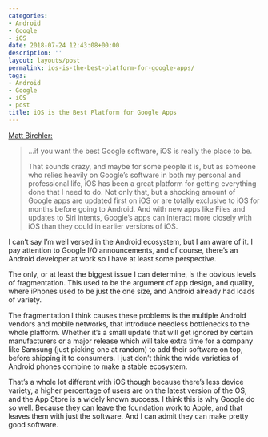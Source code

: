 ```yaml
---
categories:
- Android
- Google
- iOS
date: 2018-07-24 12:43:08+00:00
description: ''
layout: layouts/post
permalink: ios-is-the-best-platform-for-google-apps/
tags:
- Android
- Google
- iOS
- post
title: iOS is the Best Platform for Google Apps
---
```


<p><a href="https://birchtree.me/blog/ios-is-the-best-platform-for-google-apps/">Matt Birchler:</a></p>
<blockquote>
<p>…if you want the best Google software, iOS is really the place to be.</p>
<p>That sounds crazy, and maybe for some people it is, but as someone who relies heavily on Google’s software in both my personal and professional life, iOS has been a great platform for getting everything done that I need to do. Not only that, but a shocking amount of Google apps are updated first on iOS or are totally exclusive to iOS for months before going to Android. And with new apps like Files and updates to Siri intents, Google’s apps can interact more closely with iOS than they could in earlier versions of iOS.</p>
</blockquote>
<p>I can’t say I’m well versed in the Android ecosystem, but I am aware of it. I pay attention to Google I/O announcements, and of course, there’s an Android developer at work so I have at least some perspective.</p>
<p>The only, or at least the biggest issue I can determine, is the obvious levels of fragmentation. This used to be the argument of app design, and quality, where iPhones used to be just the one size, and Android already had loads of variety.</p>
<p>The fragmentation I think causes these problems is the multiple Android vendors and mobile networks, that introduce needless bottlenecks to the whole platform. Whether it’s a small update that will get ignored by certain manufacturers or a major release which will take extra time for a company like Samsung (just picking one at random) to add their software on top, before shipping it to consumers. I just don’t think the wide varieties of Android phones combine to make a stable ecosystem.</p>
<p>That’s a whole lot different with iOS though because there’s less device variety, a higher percentage of users are on the latest version of the OS, and the App Store is a widely known success. I think this is why Google do so well. Because they can leave the foundation work to Apple, and that leaves them with just the software. And I can admit they can make pretty good software.</p>